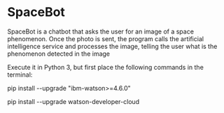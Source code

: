 # SpaceBot
SpaceBot is a chatbot that asks the user for an image of a space phenomenon. Once the photo is sent, the program calls the artificial intelligence service and processes the image, telling the user what is the phenomenon detected in the image

Execute it in Python 3, but first place the following commands in the terminal: 
  
  pip install --upgrade "ibm-watson>=4.6.0"
  
  pip install --upgrade watson-developer-cloud
